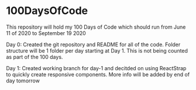 # 100DaysOfCode
This repository will hold my 100 Days of Code which should run from June 11 of 2020 to September 19 2020

Day 0:  Created the git repository and README for all of the code. 
        Folder structure will be 1 folder per day starting at Day 1.
        This is not being counted as part of the 100 days.

Day 1:  Created working branch for day-1 and decitded on 
        using ReactStrap to quickly create responsive 
        components. More info will be added by end of 
        day tomorrow
